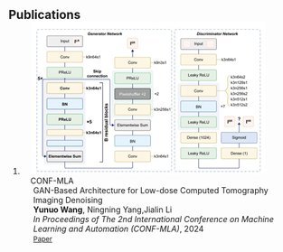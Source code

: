<h2 id="publications" style="margin: 2px 0px -15px;">
Publications
</h2> 

<div class="publications">
<ol class="bibliography">

<li>

<div class="pub-row">

  <div class="col-sm-3 abbr" style="position: relative;padding-right: 15px;padding-left: 15px;">
    <img src="assets/img/paper_teasers/denoising1.png" class="teaser img-fluid z-depth-1">
    <abbr class="badge">CONF-MLA</abbr>
  </div>

  <div class="col-sm-9" style="position: relative;padding-right: 15px;padding-left: 20px;">
    <div class="title">GAN-Based Architecture for Low-dose Computed Tomography Imaging Denoising</div>
    <div class="author"><strong>Yunuo Wang</strong>, Ningning Yang,Jialin Li</div>
    <div class="periodical"><em>In Proceedings of The 2nd International Conference on Machine Learning and Automation (CONF-MLA)</em>, 2024</div>
    <div class="links">
      <a href="https://arxiv.org/abs/2411.09512" class="btn btn-sm z-depth-0" role="button" target="_blank" style="font-size:12px;">Paper</a>
    </div>
  </div>

</div>
<br>
 

</li>

<br>

</ol>
</div>
